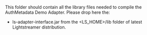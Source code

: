 This folder should contain all the library files needed to compile the AuthMetadata Demo Adapter.
Please drop here the:
- ls-adapter-interface.jar from the <LS_HOME>/lib folder of latest Lightstreamer distribution.
